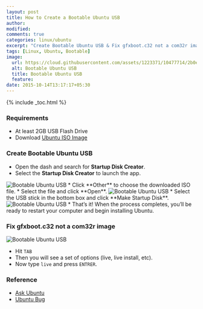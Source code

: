 ```yaml
---
layout: post
title: How to Create a Bootable Ubuntu USB
author:
modified:
comments: true
categories: linux/ubuntu
excerpt: "Create Bootable Ubuntu USB & Fix gfxboot.c32 not a com32r image boot problem"
tags: [Linux, Ubuntu, Bootable]
image:
  url: https://cloud.githubusercontent.com/assets/1223371/10477714/2b0eb6c2-7276-11e5-8a3d-9913a459ba81.jpg
  alt: Bootable Ubuntu USB
  title: Bootable Ubuntu USB
  feature:
date: 2015-10-14T13:17:17+05:30
---
```

{% include _toc.html %}

### Requirements

* At least 2GB USB Flash Drive
* Download <a href="http://www.ubuntu.com/download">Ubuntu ISO Image</a>

### Create Bootable Ubuntu USB

* Open the dash and search for **Startup Disk Creator**.
* Select the **Startup Disk Creator** to launch the app.
<img alt="Bootable Ubuntu USB" src="https://cloud.githubusercontent.com/assets/1223371/10477915/927dad62-7277-11e5-8157-48d34d3df7e2.jpg" alt="Startup Disk Creator" title="Startup Disk Creator">
* Click **Other** to choose the downloaded ISO file.
* Select the file and click **Open**.
<img alt="Bootable Ubuntu USB" src="https://cloud.githubusercontent.com/assets/1223371/10477992/1b4ed7ba-7278-11e5-8b62-bb6af2e48e36.jpg">
* Select the USB stick in the bottom box and click **Make Startup Disk**.
<img alt="Bootable Ubuntu USB" src="https://cloud.githubusercontent.com/assets/1223371/10477993/1bff7890-7278-11e5-9078-cc2b1ed2d378.jpg">
* That’s it! When the process completes, you’ll be ready to restart your computer and begin installing Ubuntu.

### Fix gfxboot.c32 not a com32r image

<img alt="Bootable Ubuntu USB" src="https://cloud.githubusercontent.com/assets/1223371/10478112/d742907e-7278-11e5-96c1-8a2b036e64ad.png">

* Hit `TAB`
* Then you will see a set of options (live, live install, etc).
* Now type `live` and press `ENTRER`.

### Reference

* <a href="http://askubuntu.com/questions/486602/ubuntu-14-04-lts-live-usb-boot-error-gfxboot-c32not-a-valid-com32r-image"> Ask Ubuntu</a>
* <a href="https://bugs.launchpad.net/ubuntu/+source/usb-creator/+bug/1325801">Ubuntu Bug<a>
